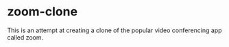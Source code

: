 # zoom-clone
This is an attempt at creating a clone of the popular video conferencing app called zoom. 

